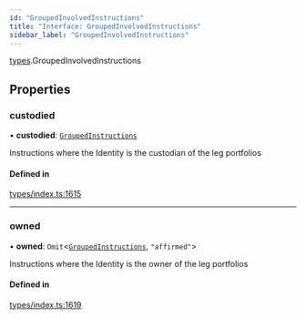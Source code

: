 ```yaml
---
id: "GroupedInvolvedInstructions"
title: "Interface: GroupedInvolvedInstructions"
sidebar_label: "GroupedInvolvedInstructions"
---
```


[types](../../../modules/Types/Types.md).GroupedInvolvedInstructions

## Properties

### custodied

• **custodied**: [`GroupedInstructions`](../GroupedInstructions/GroupedInstructions.md)

Instructions where the Identity is the custodian of the leg portfolios

#### Defined in

[types/index.ts:1615](https://github.com/PolymeshAssociation/polymesh-sdk/blob/720afb69c/src/types/index.ts#L1615)

___

### owned

• **owned**: `Omit`<[`GroupedInstructions`](../GroupedInstructions/GroupedInstructions.md), ``"affirmed"``\>

Instructions where the Identity is the owner of the leg portfolios

#### Defined in

[types/index.ts:1619](https://github.com/PolymeshAssociation/polymesh-sdk/blob/720afb69c/src/types/index.ts#L1619)
